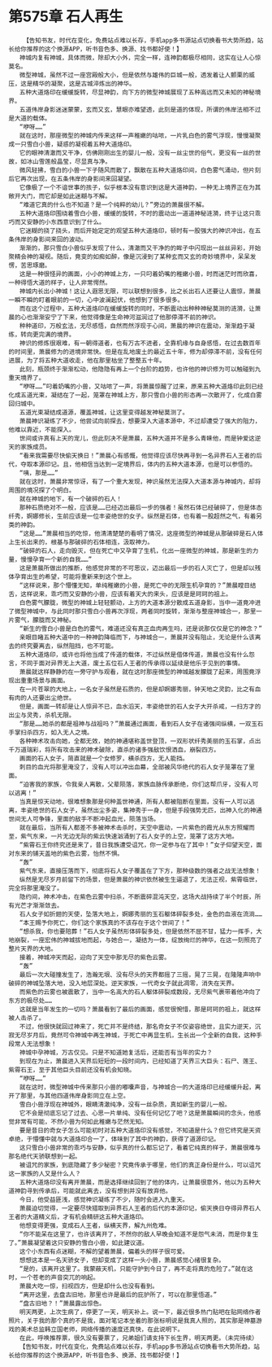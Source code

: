# 第575章 石人再生
        【告知书友，时代在变化，免费站点难以长存，手机app多书源站点切换看书大势所趋，站长给你推荐的这个换源APP，听书音色多、换源、找书都好使！】
       神城内复有神城，具体而微，除却大小外，完全一样，连神韵都极尽相同，这实在让人心惊莫名。
       微型神城，虽然不过一座宫殿般大小，但是依然与雄伟的巨城一般，透发着让人颤栗的威压，这是精华的凝聚，这是古城淬炼出的神华。
       五种大道烙印在缓缓旋转，尽显神韵，向下方的微型神城展现了五种高远而又未知的神秘境界。
       五道伟岸身影迷迷蒙蒙，玄而又玄，慧眼亦难望透，此刻是道的体现，所谓的伟岸法相不过是大道的载体。
       “咿呀……”
       就在这时，那座微型的神城内传来这样一声稚嫩的咕哝，一片乳白色的雾气浮现，慢慢凝聚成一只雪白小兽，疑惑的凝视着五种大道烙印。
       它的眼神清澈而又干净，仿佛刚刚出生的婴儿一般，没有一丝尘世的俗气，更没有一丝的世故，如冰山雪莲般晶莹，尽显真与净。
       微风轻拂，雪白的小兽一下子随风而散了，飘散在五种大道烙印间，白色雾气涌动，但片刻后它再次出现，在五条伟岸的身影间来回凝望。
       它像极了一个不谙世事的孩子，似乎根本没有意识到这是大道神韵，一种无上境界正在为其敞开大门，而它却是如此迷糊与不解。
       “难道它真的什么也不知道？是一个纯粹的幼儿？”旁边的萧晨很不解。
       五种大道烙印围绕着雪白小兽，缓缓的旋转，不时的震动出一道道神秘涟漪，终于让这只乖巧而又安静的小东西意识到了什么。
       它迷糊的挠了挠头，而后开始定定的观望五种大道烙印，顿时有一股强大的神识冲出，在五条伟岸的身影间来回的波动。
       渐渐的，那只雪白小兽似乎发现了什么，清澈而又干净的的眸子中闪现出一丝丝异彩，开始聚精会神的凝视。随后，竟变的如痴如醉，像是沉浸到了某种玄而又玄的奇妙境界中，呆呆发愣，苦思琢磨。
       这是一种很怪异的画面，小小的神城上方，一只叼着奶嘴的稚嫩小兽，时而迷茫时而欣喜，一种得悟大道的样子，让人非常愕然。
       神城内长出小神城！这让人遐思无限，可以联想到很多，比之长出石人还要让人震惊，萧晨一瞬不瞬的盯着眼前的一切，心中波澜起伏，他想到了很多很多。
       而在这个过程中，五种大道烙印在缓缓旋转的同时，不断震动出种种神秘莫测的涟漪，让萧晨的心也渐渐安宁了下来，他觉得像是生命神河滋润过了他那停滞不前的神识。
       种种道印，万般玄法，无尽感悟，自然而然浮现于心间，萧晨的神识在震动，渐渐趋于凝练，转向更完满的境界。
       神识的修炼很艰难，有一朝得道者，也有万古不进者，全靠机缘与自身感悟，在过去数百年的时间里，萧晨修为的进境非常快。但是在乱地废土的最近五十年，修为却停滞不前，没有任何进展，为了将五种大道收走，他在那里枯坐了整整五十年。
       此刻，瓶颈终于渐渐松动，他隐隐有再上一个台阶的趋势，也许他的神识修为可以触碰到九重天境界了。
       “咿呀……”叼着奶嘴的小兽，又咕哝了一声，将萧晨惊醒了过来，原来五种大道烙印此刻已经化成五道光束，凝结在了一起，笼罩在神城上方，那只雪白小兽的形态再一次散开了，化成白雾回归城中。
       五道光束凝结成道源，覆盖神城，让这里变得越发神秘莫测了。
       萧晨神识凝练了不少，他尝试向前探去，想要深入大道本源中，不过却遭受了强大的阻力，他难以靠近，不能探入。
       世间或许真有上天的宠儿，但此刻决不是萧晨，五种大道并不是多么青睐他，而是钟爱这逆天的家族成员。
       “看来我需要尽快偷天换日！”萧晨心有感慨，他觉得应该尽快再寻到一名异界石人王者的后代，夺取本源印记。且，他相信当达到一定境界后，体内的五种大道本源，也是可以参悟的。
       “咦，那是……”
       就在这时，萧晨非常惊讶，有了一个重大发现，神识虽然无法探入大道本源与神城内，却将周围的境况探了个明白。
       就在神城的地下，有一个破碎的石人！
       那种石质绝对不一般，应该是……已经迈出最后一步的强者！虽然石体已经破碎了，但是体态纤秀，婀娜修长，生前应该是一位丰姿绝世的女子。纵然是石体，也有着一股超然之气，有着另类的神韵。
       “这是……”萧晨相当的吃惊，他清清楚楚的看明了情况，这座微型的神城是从那破碎是石人体上生长出来的，根基与那破碎的石体相连，汲取神力。
       “破碎的石人，走向毁灭，但在死亡中又孕育了生机，化出一座微型的神城，那是新生的力量，慢慢孕育一个新的自我……”
       这是萧晨所做出的推断，他感觉非常的不可思议，迈出最后一步的石人灭亡了，但是却以残体孕育出生的希望，可能将重新来到这个世上。
       “这样说来，那个懵懂无知，单纯稚嫩的小兽，是死亡中的无限生机孕育的？”萧晨瞠目结舌，这样说来，乖巧而又安静的小兽，应该有着天大的来头，应该是是珂珂的祖上。
       白色雾气朦胧，微型的神城上轻轻颤动，上方的大道本源分散成五道身影，当中一道竟冲进了微型神城中，与此同时那只雪白小兽再次浮现，两者同时旋转，渐渐与整座神城合一，那里一片雾气，朦胧而又神秘。
       “新生的雪白小兽是白色的雾气，难道还没有真正血肉再生吗，还是说那仅仅是它的神念？”
       亲眼目睹五种大道中的一种神韵降临而下，与神城合一，萧晨并没有阻止，无论是什么该离去的终究要离去，纵然阻挡，也不可能。
       五种大道烙印，或许也将他当成了传道的载体，不过纵然是借体传道，萧晨也没有什么怨言，不同于面对异界无上大道，废土五位石人王者的传承得以延续是他乐于见到的事情。
       萧晨就这样静静的在一旁守护与观看，就在这时那座微型的神城越发朦胧了起来，周围竟浮现出重重场景与画面。
       在一片苍翠的大地上，一名女子虽然是石质的，但是却婀娜秀丽，钟天地之灵韵，比之有血有肉的人还要出尘绝世。
       但是，画面一转却是让人惊异不已，血水滔天，丰姿绝世的石人女子大开杀戒，一扫方才的出尘与灵秀，杀机无限。
       “那是……她杀的都是祖神与战祖吗？”萧晨通过画面，看到石人女子在诸强间纵横，一双玉石手掌扫杀四方，如入无人之境。
       各种神术攻击向她，全都无效，她的神通堪称盖世登顶，一双形状纤秀美丽的玉石掌，点出千万道瑞彩，将所有攻击来的神术破除，直杀的诸多强敌饮恨洒血，崩裂四方。
       画面的石人女子，简直就是一个女修罗，横杀四方，无人能挡。
       刺目的血光将那里淹没了，没有人可以冲出血幕，全部被风华绝代的石人女子笼罩在了里面。
       “迫害我的家族，令我亲人离散，父辈陨落，家族血脉传承断绝，你们这帮爪牙，没有人可以逃离！”
       当真是惊天动地，很难想象那是何种盖世神通，所有人都被阻断在里面，没有一人可以逃离，丰姿绝世的石人女子，虽然出尘多姿，集神秀于一身，但是手段强势无匹，出神入化的神通世间无人可争锋，里面的敌手不断冲起血光，陨落当场。
       就在最后，当所有人都差不多被神术击杀时，天空中震动，一片紫色的霞光从东方照耀而至，紫气东来，一片无边无际的紫云快速汹涌到了石人女子的上空，笼罩了这方大地。
       “紫霄石王你终究还是来了，昔日我族遭受诅咒，你一定参与在了其中！”女子仰望天空，面对东来的铺天盖地的紫色云雾，怡然不惧。
       “轰”
       紫气东来，直接压落而下，彻底将石人女子覆盖在了下方，那种级数的强者之战无法想象！
       纵然是无尽岁月前留下的场景，但是萧晨的神识依然被生生逼退了，无法正视，紫霄临世，完全将那里淹没了。
       隐约间，神术冲击，在紫色云雾中扫杀，不断震碎混沌天空，这场大战持续了半个时辰，所有光芒才渐渐敛去。
       石人女子如折翅的天使，坠落大地上，婀娜秀丽的玉石躯体碎裂多处，金色的血液在流淌……
       “本王赐予你死亡，你们这个家族真的不该存在于这个世间了！”
       “想杀我，你也要陪葬！”石人女子虽然形体碎裂多处，但是依然不屈不甘，猛力一挥手，大地崩裂，一座宏伟的神城拔地而起，与她合一，凝结为一体，绽放绚烂的神华，在这一刻照亮了整片天界的大地。
       接着，神城冲天而起，迎向了天空中那无尽的紫色云雾。
       “轰”
       最后一次大碰撞发生了，浩瀚无垠、没有尽头的天界都摇了三摇，晃了三晃，在隆隆声响中破碎的神城坠落大地，没入地层深处。逆天家族，一代奇女子就此凋零，消失在天界。
       而紫色的云雾也被震散了，当中一名高大的石人躯体碎裂成数段，无尽紫气裹带着他冲向了东方的极尽处……
       这就是当年发生的一切吗？萧晨看到了最后的画面，感觉很惋惜，那是珂珂的祖上，就这样被人击杀了。
       不过，他很快就回过神来了，死亡并不是终结，那名奇女子不仅姿容绝世，且实力逆天，沉寂无尽岁月后，竟然可令神城中再生神城，于死亡中再显生机，生长出一个全新的自我，这种手段常人无法想象！
       神城中孕神城，万古仅见。只是不知道她复活后，还能否有当年的实力？
       到现在为止，萧晨进入天界后短短的一段时间内，已经知道了天界三大巨头：石尸、莲王、紫霄石王，至于其他巨头目前还没有机会知晓。
       “咿呀……”
       就在这时，微型神城中传来那只小兽的嘟囔声音，与神城合一的大道烙印已经缓缓升起，离开了那里，与其他四道伟岸身影同立在上空。
       雪白小兽浮现在神城外，眼睛清澈纯净，没有一丝杂质，真如新生的婴儿一般。
       它不会是彻底忘记了过去、心思一片单纯、没有任何记忆了吧？这是萧晨瞬间的念头，他感觉非常有可能，不然小兽为何如此稚嫩与茫然无知。
       要是昔日的奇女子怎么可能初时对五种大道烙印没有感觉，不知道是什么？但它终究是天资卓绝，于懵懂中就与大道烙印合一了，体味到了其中的神韵，获得了道源印记。
       这只雪白小兽非常的乖巧与安静，似乎真的什么都忘记了，看着它纯真的样子，萧晨很难与那名绝代天骄联想到一起。
       被诅咒的家族，到底隐藏了多少秘密？究竟传承于哪里，他们的真正身份是什么，可以诅咒这一家族的人又是什么人？
       五种大道烙印没有离开萧晨，而是选择继续回到了他的体内，让萧晨很意外，他以为五种大道神韵寻到传承后，可能就此离去，没有想到并没有放弃他。
       今日，他受益匪浅，感觉神识凝练了不少，随时会进入九重天。
       萧晨迫切觉得，一定要尽快猎取到异界石人王者的后代的本源印记，偷天换日夺得异界石人王者的大道精义后，才有机会精研这五种大道烙印。
       他想变得更强，变成石人王者，纵横天界，解九州危难。
       “你不能呆在这里了，也许该离开了，不然你的敌人早晚会知道不是怨气未消，而是你复生了。”萧晨凝望着这只安静的雪白小兽，如此建议道。
       这个小东西有点迷糊，不解的望着萧晨，偏着头的样子很可爱。
       想想这本是一名天骄女子，但却变成了这样一头小兽，萧晨感觉心绪很复杂。
       “是的，该离开这里了。我蒙蔽天机，只能守护到今日了，再不走将真的危险了。”就在这时，一个苍老的声音突兀的响起。
       萧晨大吃一惊，扫视四方，但是却什么也没有看到。
       “离开这里，去盘古旧地，那里也许是最后的庇护所了，可以在那里悟道。”
       “盘古旧地？！”萧晨露出惊色。
       明天两更，上次生病了，停更了一天，明天补上。说一下，最近很多热门贴吧在贴网络作者照片，关于我的那个真的不是我，面对笔记本坐着的那张标明说是我真人照的，其实那是神墓游戏的美术总监韩立国老师，网络传播的速度还真快，在此说明下。
       在此，呼唤推荐票，很久没有要票了，兄弟姐们请支持下长生界，明天两更。（未完待续）
       【告知书友，时代在变化，免费站点难以长存，手机app多书源站点切换看书大势所趋，站长给你推荐的这个换源APP，听书音色多、换源、找书都好使！】